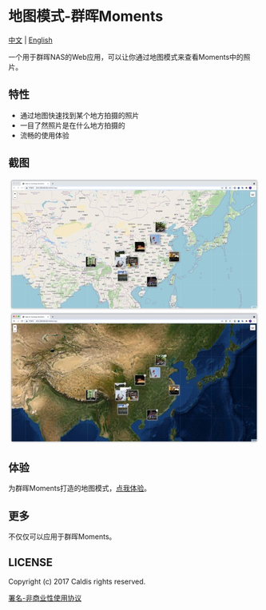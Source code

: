 # 地图模式-群晖Moments

[中文](https://github.com/Hu-Yuan/Map-for-Synology-Moments/blob/master/README-cn.md) | [English](https://github.com/Hu-Yuan/Map-for-Synology-Moments/blob/master/README.md)

一个用于群晖NAS的Web应用，可以让你通过地图模式来查看Moments中的照片。

## 特性

- 通过地图快速找到某个地方拍摄的照片
- 一目了然照片是在什么地方拍摄的
- 流畅的使用体验
 
 ## 截图
 
 <div align="center"><img src="https://github.com/Hu-Yuan/Map-for-Synology-Moments/blob/main/GithubResources/osm.jpg?raw=true"></div>

 <div align="center"><img src="https://github.com/Hu-Yuan/Map-for-Synology-Moments/blob/main/GithubResources/imagery.jpg?raw=true"></div>

 ## 体验
 
为群晖Moments打造的地图模式，[点我体验](http://222.209.84.62:5666/map)。

 ## 更多
 
 不仅仅可以应用于群晖Moments。
 
 ## LICENSE

Copyright (c) 2017 Caldis rights reserved.

[署名-非商业性使用协议](http://creativecommons.org/licenses/by-nc/3.0/cn/)
